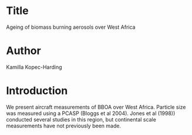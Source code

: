 # Title 
Ageing of biomass burning aerosols over West Africa

# Author
Kamilla Kopec-Harding

# Introduction
We present aircraft measurements of BBOA over West Africa.
Particle size was measured using a PCASP (Bloggs et al 2004).
Jones et al (1998)) conducted several studies in this region, 
but continental scale measurements have not previously been made.

